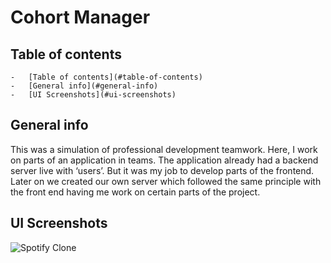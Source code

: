 # Cohort Manager  

## Table of contents

    -   [Table of contents](#table-of-contents)
    -   [General info](#general-info)
    -   [UI Screenshots](#ui-screenshots)
          

## General info

This was a simulation of professional development teamwork. Here, I work on parts of an application in teams. The application already had a backend server live with ‘users’. But it was my job to develop parts of the frontend. Later on we created our own server which followed the same principle with the front end having me work on certain parts of the project.

## UI Screenshots



![Spotify Clone](/assets/img/spotify.png)






